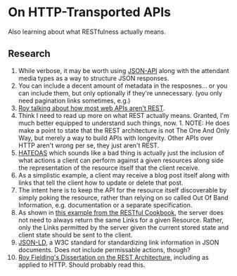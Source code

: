 On HTTP-Transported APIs
========================

Also learning about what RESTfulness actually means.



## Research

1. While verbose, it may be worth using [JSON-API](http://jsonapi.org/) along with the attendant media types as a way to structure JSON responses.
  1. You can include a decent amount of metadata in the resposnes... or you can include them, but only optionally if they're unnecessary. (you only need pagination links sometimes, e.g.)
2. [Roy talking about how most web APIs aren't REST](http://roy.gbiv.com/untangled/2008/rest-apis-must-be-hypertext-driven).
  1. Think I need to read up more on what REST actually means.  Granted, I'm much better equipped to understand such things, now.
    1. NOTE: He does make a point to state that the REST architecture is not The One And Only Way, but merely a way to build APIs with longevity.  Other APIs over HTTP aren't wrong per se, they just aren't REST.
3. [HATEOAS](https://en.wikipedia.org/wiki/HATEOAS) which sounds like a bad thing is actually just the inclusion of what actions a client can perform against a given resources along side the representation of the resource itself that the client receive.
  1. As a simplistic example, a client may receive a blog post itself along with links that tell the client how to update or delete that post.
  2. The intent here is to keep the API for the resource itself discoverable by simply poking the resource, rather than relying on so called Out Of Band Information, e.g. documentation or a separate specification.
  3. As shown in [this example from the RESTful Cookbook](http://restcookbook.com/Basics/hateoas/), the server does not need to always return the same Links for a given Resource.  Rather, only the Links permitted by the server given the current stored state and client state should be sent to the client.
4. [JSON-LD](https://www.w3.org/TR/json-ld/), a W3C standard for standardizing link information in JSON documents.  Does not include permissable actions, though?
5. [Roy Fielding's Dissertation on the REST Architecture](https://www.ics.uci.edu/~fielding/pubs/dissertation/top.htm), including as applied to HTTP.  Should probably read this.

